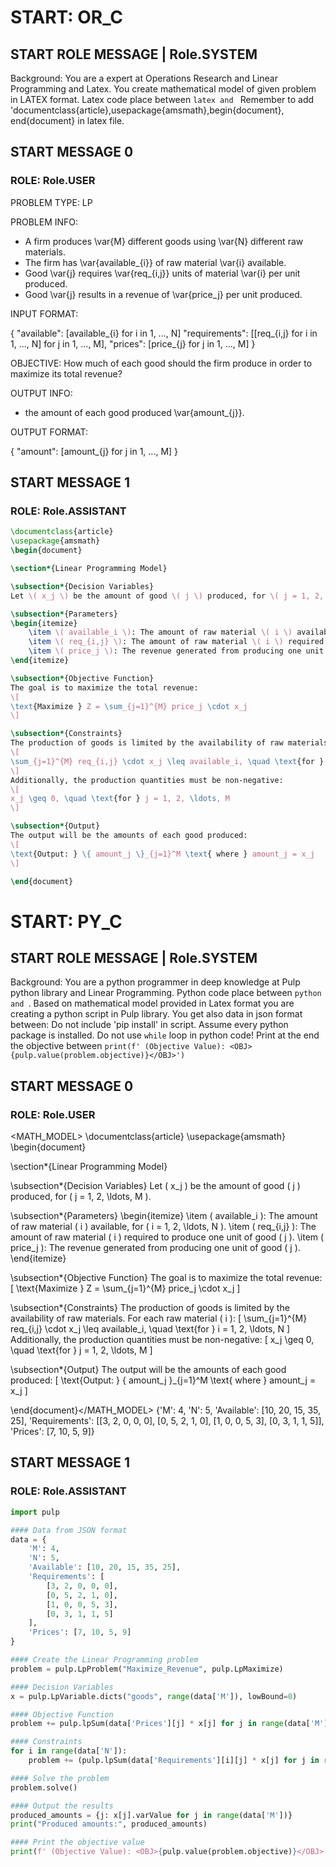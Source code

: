 # START: OR_C 
## START ROLE MESSAGE | Role.SYSTEM 
Background: You are a expert at Operations Research and Linear Programming and Latex. You create mathematical model of given problem in LATEX format. Latex code place between ```latex and ``` Remember to add 'documentclass{article},usepackage{amsmath},begin{document}, end{document} in latex file. 
## START MESSAGE 0 
### ROLE: Role.USER
<DESCRIPTION>
PROBLEM TYPE: LP

PROBLEM INFO:

- A firm produces \var{M} different goods using \var{N} different raw materials.
- The firm has \var{available_{i}} of raw material \var{i} available.
- Good \var{j} requires \var{req_{i,j}} units of material \var{i} per unit produced.
- Good \var{j} results in a revenue of \var{price_j} per unit produced.


INPUT FORMAT: 

{
    "available": [available_{i} for i in 1, ..., N]
    "requirements": [[req_{i,j} for i in 1, ..., N] for j in 1, ..., M],
    "prices": [price_{j} for j in 1, ..., M]
}

OBJECTIVE: How much of each good should the firm produce in order to maximize its total revenue?

OUTPUT INFO:

- the amount of each good produced \var{amount_{j}}.

OUTPUT FORMAT:

{
    "amount": [amount_{j} for j in 1, ..., M]
}

</DESCRIPTION>


## START MESSAGE 1 
### ROLE: Role.ASSISTANT
```latex
\documentclass{article}
\usepackage{amsmath}
\begin{document}

\section*{Linear Programming Model}

\subsection*{Decision Variables}
Let \( x_j \) be the amount of good \( j \) produced, for \( j = 1, 2, \ldots, M \).

\subsection*{Parameters}
\begin{itemize}
    \item \( available_i \): The amount of raw material \( i \) available, for \( i = 1, 2, \ldots, N \).
    \item \( req_{i,j} \): The amount of raw material \( i \) required to produce one unit of good \( j \).
    \item \( price_j \): The revenue generated from producing one unit of good \( j \).
\end{itemize}

\subsection*{Objective Function}
The goal is to maximize the total revenue:
\[
\text{Maximize } Z = \sum_{j=1}^{M} price_j \cdot x_j
\]

\subsection*{Constraints}
The production of goods is limited by the availability of raw materials. For each raw material \( i \):
\[
\sum_{j=1}^{M} req_{i,j} \cdot x_j \leq available_i, \quad \text{for } i = 1, 2, \ldots, N
\]
Additionally, the production quantities must be non-negative:
\[
x_j \geq 0, \quad \text{for } j = 1, 2, \ldots, M
\]

\subsection*{Output}
The output will be the amounts of each good produced:
\[
\text{Output: } \{ amount_j \}_{j=1}^M \text{ where } amount_j = x_j
\]

\end{document}
```

# START: PY_C 
## START ROLE MESSAGE | Role.SYSTEM 
Background: You are a python programmer in deep knowledge at Pulp python library and Linear Programming. Python code place between ```python and ```. Based on mathematical model provided in Latex format you are creating a python script in Pulp library. You get also data in json format between: <DATA></DATA> Do not include 'pip install' in script. Assume every python package is installed. Do not use `while` loop in python code! Print at the end the objective between <OBJ></OBJ> `print(f' (Objective Value): <OBJ>{pulp.value(problem.objective)}</OBJ>')` 
## START MESSAGE 0 
### ROLE: Role.USER
<MATH_MODEL>
\documentclass{article}
\usepackage{amsmath}
\begin{document}

\section*{Linear Programming Model}

\subsection*{Decision Variables}
Let \( x_j \) be the amount of good \( j \) produced, for \( j = 1, 2, \ldots, M \).

\subsection*{Parameters}
\begin{itemize}
    \item \( available_i \): The amount of raw material \( i \) available, for \( i = 1, 2, \ldots, N \).
    \item \( req_{i,j} \): The amount of raw material \( i \) required to produce one unit of good \( j \).
    \item \( price_j \): The revenue generated from producing one unit of good \( j \).
\end{itemize}

\subsection*{Objective Function}
The goal is to maximize the total revenue:
\[
\text{Maximize } Z = \sum_{j=1}^{M} price_j \cdot x_j
\]

\subsection*{Constraints}
The production of goods is limited by the availability of raw materials. For each raw material \( i \):
\[
\sum_{j=1}^{M} req_{i,j} \cdot x_j \leq available_i, \quad \text{for } i = 1, 2, \ldots, N
\]
Additionally, the production quantities must be non-negative:
\[
x_j \geq 0, \quad \text{for } j = 1, 2, \ldots, M
\]

\subsection*{Output}
The output will be the amounts of each good produced:
\[
\text{Output: } \{ amount_j \}_{j=1}^M \text{ where } amount_j = x_j
\]

\end{document}</MATH_MODEL>
<DATA>
{'M': 4, 'N': 5, 'Available': [10, 20, 15, 35, 25], 'Requirements': [[3, 2, 0, 0, 0], [0, 5, 2, 1, 0], [1, 0, 0, 5, 3], [0, 3, 1, 1, 5]], 'Prices': [7, 10, 5, 9]}</DATA>


## START MESSAGE 1 
### ROLE: Role.ASSISTANT
```python
import pulp

#### Data from JSON format
data = {
    'M': 4,
    'N': 5,
    'Available': [10, 20, 15, 35, 25],
    'Requirements': [
        [3, 2, 0, 0, 0],
        [0, 5, 2, 1, 0],
        [1, 0, 0, 5, 3],
        [0, 3, 1, 1, 5]
    ],
    'Prices': [7, 10, 5, 9]
}

#### Create the Linear Programming problem
problem = pulp.LpProblem("Maximize_Revenue", pulp.LpMaximize)

#### Decision Variables
x = pulp.LpVariable.dicts("goods", range(data['M']), lowBound=0)

#### Objective Function
problem += pulp.lpSum(data['Prices'][j] * x[j] for j in range(data['M']))

#### Constraints
for i in range(data['N']):
    problem += (pulp.lpSum(data['Requirements'][i][j] * x[j] for j in range(data['M'])) <= data['Available'][i])

#### Solve the problem
problem.solve()

#### Output the results
produced_amounts = {j: x[j].varValue for j in range(data['M'])}
print("Produced amounts:", produced_amounts)

#### Print the objective value
print(f' (Objective Value): <OBJ>{pulp.value(problem.objective)}</OBJ>')
```


